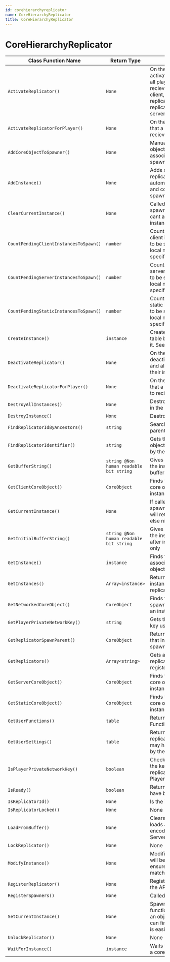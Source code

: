 ```yaml
---
id: corehierarchyreplicator
name: CoreHierarchyReplicator
title: CoreHierarchyReplicator
---
```


# CoreHierarchyReplicator

| Class Function Name | Return Type | Description | Tags |
| ------------------- | ----------- | ----------- | ---- |
| `ActivateReplicator()` | `None` | On the server, this activates the replicator for all players who want to recieve from itOn the client, its will activate the replicator as long as the replicator is active on the server| None |
| `ActivateReplicatorForPlayer()` | `None` | On the server, this marks that a player wishes to recieve replicated data| None |
| `AddCoreObjectToSpawner()` | `None` | Manually adds a core object to an instance, associating it with the spawner| None |
| `AddInstance()` | `None` | Adds an instance into the replicator, it will be automatically syncronized and core objects will be spawned| None |
| `ClearCurrentInstance()` | `None` | Called after an instance is spawned to ensure you cant accidentally get a nil instance| None |
| `CountPendingClientInstancesToSpawn()` | `number` | Counts the number of client instances pending to be spawned on the local machine for a specific replicator| None |
| `CountPendingServerInstancesToSpawn()` | `number` | Counts the number of server instances pending to be spawned on the local machine for a specific replicator| None |
| `CountPendingStaticInstancesToSpawn()` | `number` | Counts the number of static instances pending to be spawned on the local machine for a specific replicator| None |
| `CreateInstance()` | `instance` | Creates a new instance table but doesnt register it. See API.AddInstance| None |
| `DeactivateReplicator()` | `None` | On the server, this will deactivate a replicator and all players will have their instances removed| None |
| `DeactivateReplicatorForPlayer()` | `None` | On the server, this marks that a player doesnt wish to recieve replicated data| None |
| `DestroyAllInstances()` | `None` | Destroys all the instances in the replicator| None |
| `DestroyInstance()` | `None` | Destroys an instance| None |
| `FindReplicatorIdByAncestors()` | `string` | Searches through self and parents for a replicator| None |
| `FindReplicatorIdentifier()` | `string` | Gets the id of a core object as would be used by the replicator system| None |
| `GetBufferString()` | `string @Non human readable bit string` | Gives you a string of all the instances in the buffer. Server only| None |
| `GetClientCoreObject()` | `CoreObject` | Finds the client spawned core object for an instance| None |
| `GetCurrentInstance()` | `None` | If called during the spawning of an instance, will return the instance, else nil| None |
| `GetInitialBufferString()` | `string @Non human readable bit string` | Gives you a string of all the instances in the buffer after initialization. Server only| None |
| `GetInstance()` | `instance` | Finds the instance associated with this core object| None |
| `GetInstances()` | `Array<instance>` | Returns an array of all the instances for this replicator| None |
| `GetNetworkedCoreObject()` | `CoreObject` | Finds the networked spawned core object for an instance| None |
| `GetPlayerPrivateNetworkKey()` | `string` | Gets the private network key used for a replicator| None |
| `GetReplicatorSpawnParent()` | `CoreObject` | Returns the core object that instances are spawned in| None |
| `GetReplicators()` | `Array<string>` | Gets a table of all the replicators currently registered| None |
| `GetServerCoreObject()` | `CoreObject` | Finds the server spawned core object for an instance| None |
| `GetStaticCoreObject()` | `CoreObject` | Finds the spawned static core object for an instance| None |
| `GetUserFunctions()` | `table` | Returns the User Functions for a Replicator| None |
| `GetUserSettings()` | `table` | Returns a table of per-replicator settings that may have been initialized by the UserFunctions| None |
| `IsPlayerPrivateNetworkKey()` | `boolean` | Check if a key is one of the keys used for a replicator when using PlayerPrivateNetworkData| None |
| `IsReady()` | `boolean` | Returns true if spawners have been registered.| None |
| `IsReplicatorId()` | `None` | Is the id registered| None |
| `IsReplicatorLocked()` | `None` | None |
| `LoadFromBuffer()` | `None` | Clears a replicator and loads all the instances encoded in the string. Server only| None |
| `LockReplicator()` | `None` | None |
| `ModifyInstance()` | `None` | Modifies an instance. It will be re-serialized to ensure client and server match| None |
| `RegisterReplicator()` | `None` | Registers a replicator to the API| None |
| `RegisterSpawners()` | `None` | Called by the Spawners| None |
| `SetCurrentInstance()` | `None` | Spawners call this function before spawning an object so the object can find which instance it is easily| None |
| `UnlockReplicator()` | `None` | None |
| `WaitForInstance()` | `instance` | Waits for the instance for a core object| None |
